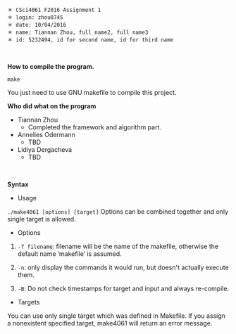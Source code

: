 ~~~
＊ CSci4061 F2016 Assignment 1
＊ login: zhou0745
＊ date: 10/04/2016
＊ name: Tiannan Zhou, full name2, full name3
＊ id: 5232494, id for second name, id for third name
~~~
<br/>

**How to compile the program.**

~~~
make
~~~

You just need to use GNU makefile to compile this project.
<br/>

**Who did what on the program**
* Tiannan Zhou
    * Completed the framework and algorithm part.
* Annelies Odermann
    * TBD
* Lidiya Dergacheva
    * TBD
<br/>

**Syntax**

* Usage

 `./make4061 [options] [target]` Options can be combined together and only single target is allowed.

* Options

1. `-f filename`: filename will be the name of the makefile, otherwise the default name ’makefile’ is assumed.

2. `-n`: only display the commands it would run, but doesn't actually execute them.

3. `-B`: Do not check timestamps for target and input and always re-compile.

* Targets

You can use only single target which was defined in Makefile. If you assign a nonexistent specified target, make4061 will return an error message.